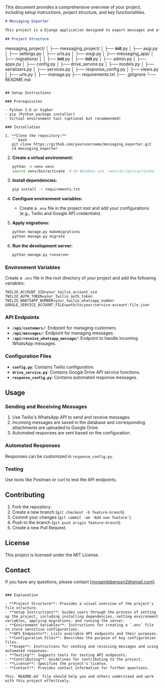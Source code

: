 This document provides a comprehensive overview of your project, including setup instructions, project structure, and key functionalities.

```markdown
# Messaging Exporter

This project is a Django application designed to export messages and attachments from a chosen messenger service (e.g., WhatsApp) and save them into respective Google Drive folders based on customer details. The project uses Django REST Framework for API endpoints and integrates with Twilio for WhatsApp messaging and Google Drive API for storage.

## Project Structure

```
messaging_project/
│
├── messaging_project/
│   ├── __init__.py
│   ├── asgi.py
│   ├── settings.py
│   ├── urls.py
│   ├── wsgi.py
│
├── messaging_app/
│   ├── migrations/
│   │   ├── __init__.py
│   ├── __init__.py
│   ├── admin.py
│   ├── apps.py
│   ├── config.py
│   ├── drive_service.py
│   ├── models.py
│   ├── serializers.py
│   ├── services.py
│   ├── response_config.py
│   ├── views.py
│   ├── urls.py
│
├── manage.py
├── requirements.txt
├── .gitignore
└── README.md
```

## Setup Instructions

### Prerequisites

- Python 3.8 or higher
- pip (Python package installer)
- Virtual environment tool (optional but recommended)

### Installation

1. **Clone the repository:**
   ```bash
   git clone https://github.com/yourusername/messaging_exporter.git
   cd messaging_exporter
   ```

2. **Create a virtual environment:**
   ```bash
   python -m venv venv
   source venv/bin/activate  # On Windows use `venv\Scripts\activate`
   ```

3. **Install dependencies:**
   ```bash
   pip install -r requirements.txt
   ```

4. **Configure environment variables:**
   - Create a `.env` file in the project root and add your configurations (e.g., Twilio and Google API credentials).

5. **Apply migrations:**
   ```bash
   python manage.py makemigrations
   python manage.py migrate
   ```

6. **Run the development server:**
   ```bash
   python manage.py runserver
   ```

### Environment Variables

Create a `.env` file in the root directory of your project and add the following variables:

```
TWILIO_ACCOUNT_SID=your_twilio_account_sid
TWILIO_AUTH_TOKEN=your_twilio_auth_token
TWILIO_WHATSAPP_NUMBER=your_twilio_whatsapp_number
GOOGLE_SERVICE_ACCOUNT_FILE=path/to/your/service-account-file.json
```

### API Endpoints

- **`/api/customers/`**: Endpoint for managing customers.
- **`/api/messages/`**: Endpoint for managing messages.
- **`/api/receive_whatsapp_message/`**: Endpoint to handle incoming WhatsApp messages.

### Configuration Files

- **`config.py`**: Contains Twilio configuration.
- **`drive_service.py`**: Contains Google Drive API service functions.
- **`response_config.py`**: Contains automated response messages.

## Usage

### Sending and Receiving Messages

1. Use Twilio's WhatsApp API to send and receive messages.
2. Incoming messages are saved in the database and corresponding attachments are uploaded to Google Drive.
3. Automated responses are sent based on the configuration.

### Automated Responses

Responses can be customized in `response_config.py`.

### Testing

Use tools like Postman or curl to test the API endpoints.

## Contributing

1. Fork the repository.
2. Create a new branch (`git checkout -b feature-branch`).
3. Commit your changes (`git commit -am 'Add new feature'`).
4. Push to the branch (`git push origin feature-branch`).
5. Create a new Pull Request.

## License

This project is licensed under the MIT License.

## Contact

If you have any questions, please contact [mogambibenson2@gmail.com].
```

### Explanation

- **Project Structure**: Provides a visual overview of the project's file structure.
- **Setup Instructions**: Guides users through the process of setting up the project, including installing dependencies, setting environment variables, applying migrations, and running the server.
- **Environment Variables**: Instructions for creating a `.env` file to store sensitive configurations.
- **API Endpoints**: Lists available API endpoints and their purposes.
- **Configuration Files**: Describes the purpose of key configuration files.
- **Usage**: Instructions for sending and receiving messages and using automated responses.
- **Testing**: Suggests tools for testing API endpoints.
- **Contributing**: Guidelines for contributing to the project.
- **License**: Specifies the project's license.
- **Contact**: Provides contact information for further questions.

This `README.md` file should help you and others understand and work with this project effectively.